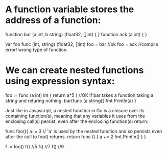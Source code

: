 # A function variable stores the address of a function:

function bar (a int, b string) (float32, []int) { }
function ack (a int) { }

var foo func (int, string) (float32, []int)
foo = bar      //ok
foo = ack      //compile error! wrong type of function.

# We can create nested functions using expression syntax:
foo := func (a int) int {
  return a*5
}
//OK if bar takes a function taking a string and returing nothing.
bar(func (a string){
  fmt.Println(a)
}

Just like in Javascript, a nested function in Go is a closure over its containing function(s), meaning that any variables it uses from the enclosing call(s) persist, even after the enclosing function(s) return:

func foo(){
  a := 3                        // 'a' is used by the nested function and so persists even after the call to foo() returns.
  return func () {
    a += 2
    fmt.Println()
  }
}

f := foo()
f()    //5
f()    //7
f()    //9
